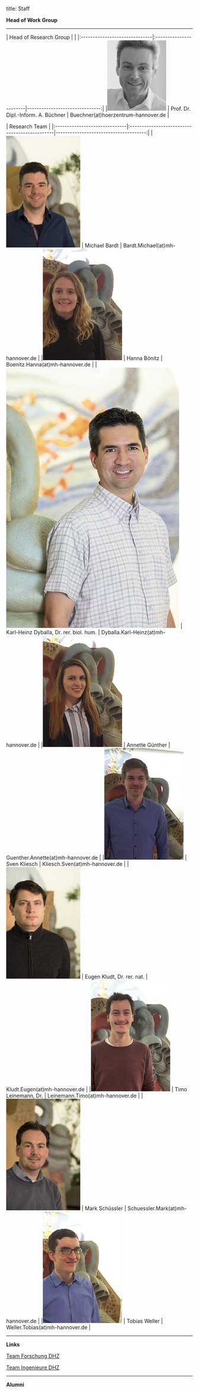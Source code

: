 title: Staff

**Head of Work Group**
- - - 

| Head of Research Group                                   |                                      |
|:------------------------------|:-----------------------|-------------------------------:|
|![Portrait](staff/buechner.jpg)         | Prof. Dr. Dipl.-Inform. A. Büchner | Buechner(at)hoerzentrum-hannover.de   |

 

| Research Team                                                                                                      |
|:------------------------------|:----------------------------------------------|--------------------------------------:|
|![Portrait](staff/Bardt.jpg)    | Michael Bardt                     | Bardt.Michael(at)mh-hannover.de        |
|![Portrait](staff/Boenitz.jpg)	| Hanna Bönitz 					 | Boenitz.Hanna(at)mh-hannover.de	  |
|![Portrait](staff/Dyballa.jpg)	| Karl-Heinz Dyballa, Dr. rer. biol. hum. 					 | Dyballa.Karl-Heinz(at)mh-hannover.de	  |
|![Portrait](staff/Guenther.jpg)	| Annette Günther 					 | Guenther.Annette(at)mh-hannover.de	  |
|![Portrait](staff/Kliesch.jpg)	| Sven Kliesch 					 | Kliesch.Sven(at)mh-hannover.de	  |
|![Portrait](staff/Kludt.jpg)	| Eugen Kludt, Dr. rer. nat. 					 | Kludt.Eugen(at)mh-hannover.de	  |
|![Portrait](staff/Leinemann.jpg)	| Timo Leinemann, Dr. 					 | Leinemann.Timo(at)mh-hannover.de	  |
|![Portrait](staff/Schuessler.jpg)	| Mark Schüssler 					 | Schuessler.Mark(at)mh-hannover.de	  |
|![Portrait](staff/Weller.jpg)	| Tobias Weller 					 | Weller.Tobias(at)mh-hannover.de	  |

---------------------------



**Links**

[Team Forschung DHZ](https://www.hoerzentrum-hannover.de/wir-ueber-uns/team/forschung/)

[Team Ingenieure DHZ](https://www.hoerzentrum-hannover.de/wir-ueber-uns/team/ingenieure/)

-----------------------------

**Alumni**

